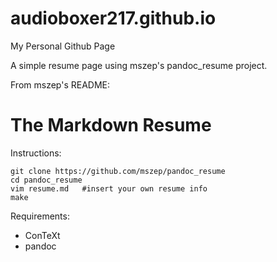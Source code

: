 # audioboxer217.github.io
My Personal Github Page

A simple resume page using mszep's pandoc_resume project.

From mszep's README:

The Markdown Resume
===================

Instructions:

    git clone https://github.com/mszep/pandoc_resume
    cd pandoc_resume
    vim resume.md   #insert your own resume info
    make

Requirements:

 * ConTeXt
 * pandoc
